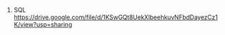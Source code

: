 1. SQL
    https://drive.google.com/file/d/1KSwGQt8UekXlbeehkuvNFbdDayezCz1K/view?usp=sharing 
    
